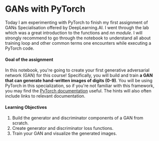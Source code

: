 # GANs with PyTorch

Today I am experimenting with PyTorch to finish my first assignment of GANs Specialisation offered by DeepLearning.AI.
I went through the lab which was a great introduction to the functions and _nn module_. I will strongly recommend to go through the notebook to understand all about training loop and other common terms one encounters while executing a PyTorch code.


#### Goal of the assignment
In this notebook, you're going to create your first generative adversarial network (GAN) for this course! Specifically, you will build and train __a GAN that can generate hand-written images of digits (0-9)__. You will be using PyTorch in this specialization, so if you're not familiar with this framework, you may find the [PyTorch documentation](https://pytorch.org/docs/stable/index.html) useful. The hints will also often include links to relevant documentation.

#### Learning Objectives
1.   Build the generator and discriminator components of a GAN from scratch.
2.   Create generator and discriminator loss functions.
3.   Train your GAN and visualize the generated images.
